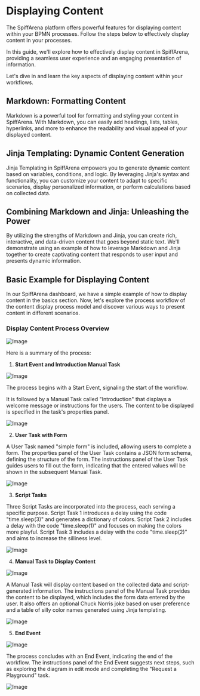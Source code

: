 # Displaying Content

The SpiffArena platform offers powerful features for displaying content within your BPMN processes.
Follow the steps below to effectively display content in your processes.

In this guide, we'll explore how to effectively display content in SpiffArena, providing a seamless user experience and an engaging presentation of information.

Let's dive in and learn the key aspects of displaying content within your workflows.

## Markdown: Formatting Content

Markdown is a powerful tool for formatting and styling your content in SpiffArena.
With Markdown, you can easily add headings, lists, tables, hyperlinks, and more to enhance the readability and visual appeal of your displayed content.

## Jinja Templating: Dynamic Content Generation

Jinja Templating in SpiffArena empowers you to generate dynamic content based on variables, conditions, and logic.
By leveraging Jinja's syntax and functionality, you can customize your content to adapt to specific scenarios, display personalized information, or perform calculations based on collected data.

## Combining Markdown and Jinja: Unleashing the Power

By utilizing the strengths of Markdown and Jinja, you can create rich, interactive, and data-driven content that goes beyond static text.
We'll demonstrate using an example of how to leverage Markdown and Jinja together to create captivating content that responds to user input and presents dynamic information.

## Basic Example for Displaying Content

In our SpiffArena dashboard, we have a simple example of how to display content in the basics section.
Now, let's explore the process workflow of the content display process model and discover various ways to present content in different scenarios.

### Display Content Process Overview

![Image](images/Display_Content.png)

Here is a summary of the process:

1. **Start Event and Introduction Manual Task**

![Image](images/Introduction_manual.png)

The process begins with a Start Event, signaling the start of the workflow.

It is followed by a Manual Task called "Introduction" that displays a welcome message or instructions for the users.
The content to be displayed is specified in the task's properties panel.

![Image](images/Manual_instructions_panel.png)

2. **User Task with Form**

A User Task named "simple form" is included, allowing users to complete a form.
The properties panel of the User Task contains a JSON form schema, defining the structure of the form.
The instructions panel of the User Task guides users to fill out the form, indicating that the entered values will be shown in the subsequent Manual Task.

![Image](images/User_instructions.png)

3. **Script Tasks**

Three Script Tasks are incorporated into the process, each serving a specific purpose.
Script Task 1 introduces a delay using the code "time.sleep(3)" and generates a dictionary of colors.
Script Task 2 includes a delay with the code "time.sleep(1)" and focuses on making the colors more playful.
Script Task 3 includes a delay with the code "time.sleep(2)" and aims to increase the silliness level.

![Image](images/Script_instructions.png)

4. **Manual Task to Display Content**

![Image](images/Manual_instructions.png)

A Manual Task will display content based on the collected data and script-generated information.
The instructions panel of the Manual Task provides the content to be displayed, which includes the form data entered by the user.
It also offers an optional Chuck Norris joke based on user preference and a table of silly color names generated using Jinja templating.

![Image](images/Manual_instructions_side_by_side.png)

5. **End Event**

![Image](images/End1.png)

The process concludes with an End Event, indicating the end of the workflow.
The instructions panel of the End Event suggests next steps, such as exploring the diagram in edit mode and completing the "Request a Playground" task.

![Image](images/end_message.png)
